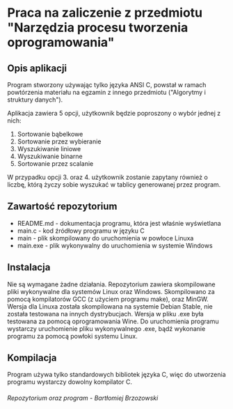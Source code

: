 # Praca na zaliczenie z przedmiotu "Narzędzia procesu tworzenia oprogramowania"

## Opis aplikacji
Program stworzony używając tylko języka ANSI C, powstał w ramach powtórzenia materiału na egzamin z innego przedmiotu ("Algorytmy i struktury danych").

Aplikacja zawiera 5 opcji, użytkownik będzie poproszony o wybór jednej z nich:
1. Sortowanie bąbelkowe
2. Sortowanie przez wybieranie
3. Wyszukiwanie liniowe
4. Wyszukiwanie binarne
5. Sortowanie przez scalanie

W przypadku opcji 3. oraz 4. użytkownik zostanie zapytany również o liczbę, którą życzy sobie wyszukać w tablicy generowanej przez program.

## Zawartość repozytorium
* README.md - dokumentacja programu, która jest właśnie wyświetlana
* main.c - kod źródłowy programu w języku C
* main - plik skompilowany do uruchomienia w powłoce Linuxa
* main.exe - plik wykonywalny do uruchomienia w systemie Windows

## Instalacja
Nie są wymagane żadne działania. Repozytorium zawiera skompilowane pliki wykonywalne dla systemów Linux oraz Windows. Skompilowano za pomocą kompilatorów GCC (z użyciem programu make), oraz MinGW. Wersja dla Linuxa została skompilowana na systemie Debian Stable, nie została testowana na innych dystrybucjach. Wersja w pliku .exe była testowana za pomocą oprogramowania Wine. Do uruchomienia programu wystarczy uruchomienie pliku wykonywalnego .exe, bądź wykonanie programu za pomocą powłoki systemu Linux.

## Kompilacja
Program używa tylko standardowych bibliotek języka C, więc do utworzenia programu wystarczy dowolny kompilator C.

###### Repozytorium oraz program - Bartłomiej Brzozowski

